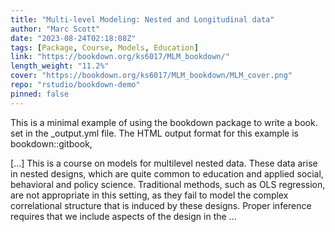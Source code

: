 ```yaml
---
title: "Multi-level Modeling: Nested and Longitudinal data"
author: "Marc Scott"
date: "2023-08-24T02:18:08Z"
tags: [Package, Course, Models, Education]
link: "https://bookdown.org/ks6017/MLM_bookdown/"
length_weight: "11.2%"
cover: "https://bookdown.org/ks6017/MLM_bookdown/MLM_cover.png"
repo: "rstudio/bookdown-demo"
pinned: false
---
```


<p>This is a minimal example of using the bookdown package to write a book.
set in the _output.yml file.
The HTML output format for this example is bookdown::gitbook,</p> [...] This is a course on models for multilevel nested data. These data arise in nested designs, which are quite common to education and applied social, behavioral and policy science. Traditional methods, such as OLS regression, are not appropriate in this setting, as they fail to model the complex correlational structure that is induced by these designs. Proper inference requires that we include aspects of the design in the  ...
